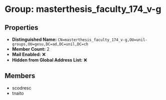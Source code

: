 # Group: masterthesis_faculty_174_v-g

## Properties

- **Distinguished Name:** `CN=masterthesis_faculty_174_v-g,OU=unil-groups,OU=gesu,DC=ad,DC=unil,DC=ch`
- **Member Count:** 2
- **Mail Enabled:** ❌
- **Hidden from Global Address List:** ❌

## Members

- scodresc
- tnaito
